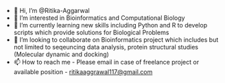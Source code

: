 - 👋 Hi, I’m @Ritika-Aggarwal
- 👀 I’m interested in Bioinformatics and Computational Biology
- 🌱 I’m currently learning new skills including Python and R to develop scripts which provide solutions for Biological Problems
- 💞️ I’m looking to collaborate on Bioinformatics project which includes but not limited to seqeuncing data analysis, protein structural studies (Molecular dynamic and docking)
- 📫 How to reach me - Please email in case of freelance project or available position - ritikaaggrawal117@gmail.com

<!---
Ritika-Aggarwal/Ritika-Aggarwal is a ✨ special ✨ repository because its `README.md` (this file) appears on your GitHub profile.
You can click the Preview link to take a look at your changes.
--->
